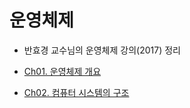 # 운영체제

* 반효경 교수님의 운영체제 강의(2017) 정리

* [Ch01. 운영체제 개요](https://github.com/yjh2569/CS_Study/tree/main/Operating_System/Ch01_운영체제_개요.md)
* [Ch02. 컴퓨터 시스템의 구조](https://github.com/yjh2569/CS_Study/tree/main/Operating_System/Ch02_컴퓨터_시스템의_구조.md)